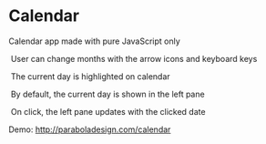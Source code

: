 # Calendar
Calendar app made with pure JavaScript only

­ User can change months with the arrow icons and keyboard keys

­ The current day is highlighted on calendar

­ By default, the current day is shown in the left pane

­ On click, the left pane updates with the clicked date

Demo: http://paraboladesign.com/calendar

